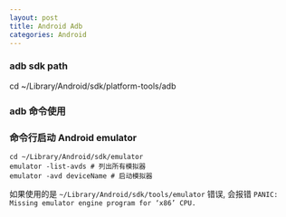 ```yaml
---
layout: post
title: Android Adb
categories: Android
---
```


### adb sdk path

cd ~/Library/Android/sdk/platform-tools/adb

### adb 命令使用

### 命令行启动 Android emulator

```
cd ~/Library/Android/sdk/emulator
emulator -list-avds # 列出所有模拟器
emulator -avd deviceName # 启动模拟器
```

如果使用的是 `~/Library/Android/sdk/tools/emulator` 错误, 会报错
`PANIC: Missing emulator engine program for ‘x86’ CPU.`